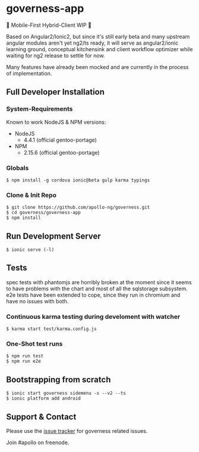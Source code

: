  governess-app
==========

:construction: Mobile-First Hybrid-Client WIP :construction:

Based on Angular2/Ionic2, but since it's still early beta and many
upstream angular modules aren't yet ng2/ts ready, it will serve
as angular2/ionic learning ground, conceptual kitchensink and client
workflow optimizer while waiting for ng2 release to settle for now.

Many features have already been mocked and are currently in the
process of implementation.

## Full Developer Installation

### System-Requirements

Known to work NodeJS & NPM versions:

  * NodeJS
    * 4.4.1 (official gentoo-portage)
  * NPM
    * 2.15.6 (official gentoo-portage)

### Globals

    $ npm install -g cordova ionic@beta gulp karma typings

### Clone & Init Repo

    $ git clone https://github.com/apollo-ng/governess.git
    $ cd governess/governess-app
    $ npm install

## Run Development Server

    $ ionic serve (-l)

## Tests

spec tests with phantomjs are horribly broken at the moment
since it seems to have problems with the chart and most of all
the sqlstorage subsystem. e2e tests have been extended to cope,
since they run in chromium and have no issues with both.

### Continuous karma testing during develoment with watcher

    $ karma start test/karma.config.js

### One-Shot test runs

    $ npm run test
    $ npm run e2e

## Bootstrapping from scratch

    $ ionic start governess sidemenu -s --v2 --ts
    $ ionic platform add android

## Support & Contact

Please use the [issue tracker](https://github.com/apollo-ng/governess/issues)
for governess related issues.

Join #apollo on freenode.
